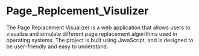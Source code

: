 # Page_Replcement_Visulizer
The Page Replacement Visualizer is a web application that allows users to visualize and simulate different page replacement algorithms used in operating systems. The project is built using JavaScript, and is designed to be user-friendly and easy to understand.

